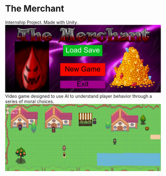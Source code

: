 # The Merchant
Internship Project. Made with Unity.
![Village Map](https://github.com/Kuriboss/TheMerchant/blob/d56f72a2dddec9fa9795e901acb28b4c719d4ae2/menu.jpg)
Video game designed to use AI to understand player behavior through a series of moral choices.
![Tent Map](https://github.com/Kuriboss/TheMerchant/blob/master/merchant%20game.jpg)
